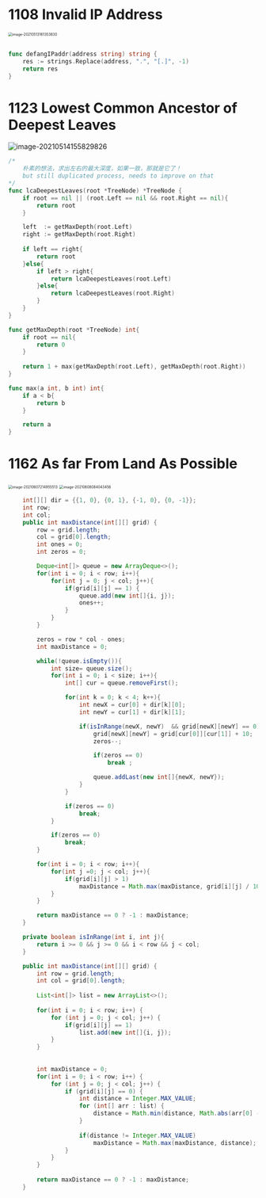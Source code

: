 





# 1108 Invalid IP Address

<img src="/Users/admin/Library/Application Support/typora-user-images/image-20210513161353830.png" alt="image-20210513161353830" style="zoom:50%;" />

```go

func defangIPaddr(address string) string {
	res := strings.Replace(address, ".", "[.]", -1)
	return res
}

```









# 1123 Lowest Common Ancestor of Deepest Leaves



![image-20210514155829826](1101-1200.assets/image-20210514155829826.png)

```go
/*
	朴素的想法，求出左右的最大深度，如果一致，那就是它了！
	but still duplicated process, needs to improve on that
*/
func lcaDeepestLeaves(root *TreeNode) *TreeNode {
	if root == nil || (root.Left == nil && root.Right == nil){
		return root
	}

	left  := getMaxDepth(root.Left)
	right := getMaxDepth(root.Right)
	
	if left == right{
		return root
	}else{
		if left > right{
			return lcaDeepestLeaves(root.Left)
		}else{
			return lcaDeepestLeaves(root.Right)
		}
	}
}

func getMaxDepth(root *TreeNode) int{
	if root == nil{
		return 0
	}
	
	return 1 + max(getMaxDepth(root.Left), getMaxDepth(root.Right))
}

func max(a int, b int) int{
	if a < b{
		return b
	}

	return a
}
```











# 1162 As far From Land As Possible



<img src="1101-1200.assets/image-20210607214955513.png" alt="image-20210607214955513" style="zoom:50%;" />



<img src="1101-1200.assets/image-20210608084043456.png" alt="image-20210608084043456" style="zoom:50%;" />

```java
    int[][] dir = {{1, 0}, {0, 1}, {-1, 0}, {0, -1}};
    int row;
    int col;
    public int maxDistance(int[][] grid) {
        row = grid.length;
        col = grid[0].length;
        int ones = 0;
        int zeros = 0;

        Deque<int[]> queue = new ArrayDeque<>();
        for(int i = 0; i < row; i++){
            for(int j = 0; j < col; j++){
                if(grid[i][j] == 1) {
                    queue.add(new int[]{i, j});
                    ones++;
                }
            }
        }

        zeros = row * col - ones;
        int maxDistance = 0;

        while(!queue.isEmpty()){
            int size= queue.size();
            for(int i = 0; i < size; i++){
                int[] cur = queue.removeFirst();

                for(int k = 0; k < 4; k++){
                    int newX = cur[0] + dir[k][0];
                    int newY = cur[1] + dir[k][1];

                    if(isInRange(newX, newY)  && grid[newX][newY] == 0){
                        grid[newX][newY] = grid[cur[0]][cur[1]] + 10;
                        zeros--;

                        if(zeros == 0)
                            break ;

                        queue.addLast(new int[]{newX, newY});
                    }
                }

                if(zeros == 0)
                    break;
            }

            if(zeros == 0)
                break;
        }

        for(int i = 0; i < row; i++){
            for(int j =0; j < col; j++){
                if(grid[i][j] > 1)
                    maxDistance = Math.max(maxDistance, grid[i][j] / 10);
            }
        }

        return maxDistance == 0 ? -1 : maxDistance;
    }

    private boolean isInRange(int i, int j){
        return i >= 0 && j >= 0 && i < row && j < col;
    }
```









```java
    public int maxDistance(int[][] grid) {
        int row = grid.length;
        int col = grid[0].length;
        
        List<int[]> list = new ArrayList<>();
        
        for(int i = 0; i < row; i++) {
            for (int j = 0; j < col; j++) {
                if(grid[i][j] == 1)
                    list.add(new int[]{i, j});
            }
        }
        
        
        int maxDistance = 0;
        for(int i = 0; i < row; i++) {
            for (int j = 0; j < col; j++) {
                if (grid[i][j] == 0) {
                    int distance = Integer.MAX_VALUE;
                    for (int[] arr : list) {
                        distance = Math.min(distance, Math.abs(arr[0] - i) + Math.abs(arr[1] - j));
                    }
                    
                    if(distance != Integer.MAX_VALUE)
                        maxDistance = Math.max(maxDistance, distance);
                }
            }
        }
        
        return maxDistance == 0 ? -1 : maxDistance;
    }
    
```

















